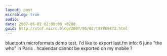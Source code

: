 ```yaml
---
layout: post
microblog: true
audio: 
date: 2007-06-02 02:00:00 +0200
guid: http://xtof.micro.blog/2007/06/02/t87869472.html
---
```

bluetooth microformats demo test. I'd like to export last.fm info: 6 june "the who" in Paris . hcalendar cannot be exported on my mobile ?
